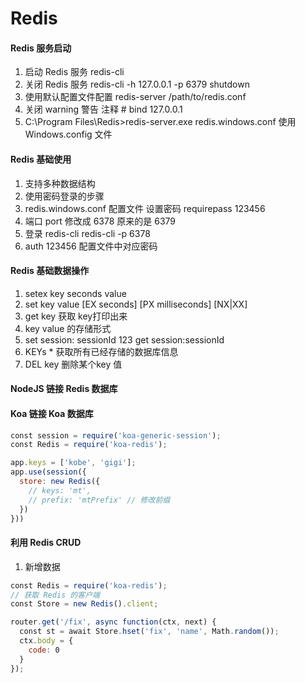 # Redis

#### Redis 服务启动
1. 启动 Redis 服务 redis-cli
2. 关闭 Redis 服务 redis-cli -h 127.0.0.1 -p 6379 shutdown
3. 使用默认配置文件配置  redis-server /path/to/redis.conf
4. 关闭 warning 警告 注释  \# bind 127.0.0.1
5. C:\Program Files\Redis>redis-server.exe redis.windows.conf 使用 Windows.config 文件

#### Redis 基础使用
1. 支持多种数据结构
2. 使用密码登录的步骤
3. redis.windows.conf 配置文件 设置密码 requirepass 123456
4. 端口 port 修改成 6378 原来的是 6379
5. 登录 redis-cli redis-cli -p 6378
6. auth 123456 配置文件中对应密码

#### Redis 基础数据操作
1.  setex key seconds value
2.  set key value [EX seconds] [PX milliseconds] [NX|XX]
3.  get key 获取 key打印出来
4.  key value 的存储形式
5.  set session: sessionId 123 get session:sessionId
6.  KEYs * 获取所有已经存储的数据库信息
7.  DEL key 删除某个key 值

#### NodeJS 链接 Redis 数据库


#### Koa 链接 Koa 数据库
```javascript
const session = require('koa-generic-session');
const Redis = require('koa-redis');

app.keys = ['kobe', 'gigi'];
app.use(session({
  store: new Redis({
    // keys: 'mt',
    // prefix: 'mtPrefix' // 修改前缀
  })
}))
```

#### 利用 Redis CRUD
1. 新增数据
```javascript
const Redis = require('koa-redis');
// 获取 Redis 的客户端
const Store = new Redis().client;

router.get('/fix', async function(ctx, next) {
  const st = await Store.hset('fix', 'name', Math.random());
  ctx.body = {
    code: 0
  }
});
```